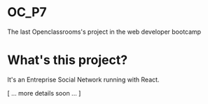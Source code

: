 # OC_P7
The last Openclassrooms's project in  the web developer bootcamp

# What's this project?

It's an Entreprise Social Network running with React.

[ ... more details soon ... ]

